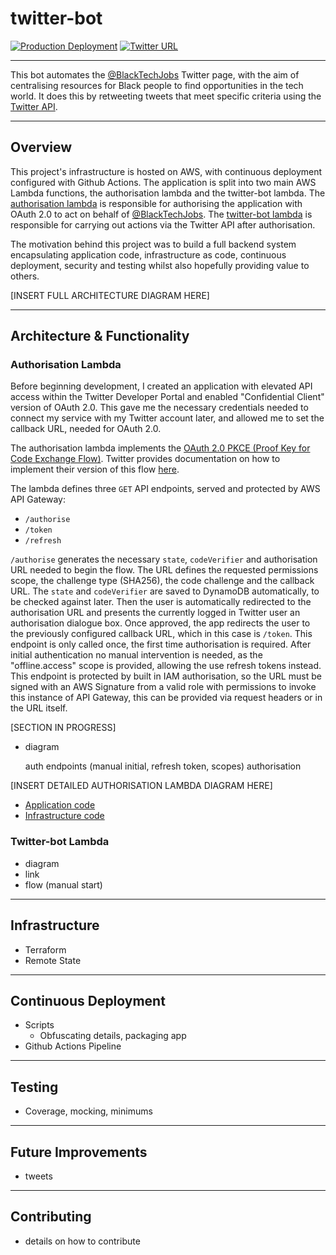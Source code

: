 # twitter-bot

[![Production Deployment][circleci-badge]][production-deployment] [![Twitter URL][twitter-badge]][twitter-profile]

---

This bot automates the [@BlackTechJobs][twitter-profile] Twitter page, with the aim of centralising resources for Black people to find opportunities in the tech world. It does this by retweeting tweets that meet specific criteria using the [Twitter API][twitter-api].

---

## Overview

This project's infrastructure is hosted on AWS, with continuous deployment configured with Github Actions. The application is split into two main AWS Lambda functions, the authorisation lambda and the twitter-bot lambda. The [authorisation lambda](#authorisation-lambda) is responsible for authorising the application with OAuth 2.0 to act on behalf of [@BlackTechJobs][twitter-profile]. The [twitter-bot lambda](#twitter-bot-lambda) is responsible for carrying out actions via the Twitter API after authorisation.

The motivation behind this project was to build a full backend system encapsulating application code, infrastructure as code, continuous deployment, security and testing whilst also hopefully providing value to others.

[INSERT FULL ARCHITECTURE DIAGRAM HERE]

---

## Architecture & Functionality

### Authorisation Lambda

Before beginning development, I created an application with elevated API access within the Twitter Developer Portal and enabled "Confidential Client" version of OAuth 2.0. This gave me the necessary credentials needed to connect my service with my Twitter account later, and allowed me to set the callback URL, needed for OAuth 2.0.

The authorisation lambda implements the [OAuth 2.0 PKCE (Proof Key for Code Exchange Flow)][pkce]. Twitter provides documentation on how to implement their version of this flow [here][twitter-oauth].

The lambda defines three `GET` API endpoints, served and protected by AWS API Gateway:

- `/authorise`
- `/token`
- `/refresh`

`/authorise` generates the necessary `state`, `codeVerifier` and authorisation URL needed to begin the flow. The URL defines the requested permissions scope, the challenge type (SHA256), the code challenge and the callback URL. The `state` and `codeVerifier` are saved to DynamoDB automatically, to be checked against later. Then the user is automatically redirected to the authorisation URL and presents the currently logged in Twitter user an authorisation dialogue box. Once approved, the app redirects the user to the previously configured callback URL, which in this case is `/token`. This endpoint is only called once, the first time authorisation is required. After initial authentication no manual intervention is needed, as the "offline.access" scope is provided, allowing the use refresh tokens instead. This endpoint is protected by built in IAM authorisation, so the URL must be signed with an AWS Signature from a valid role with permissions to invoke this instance of API Gateway, this can be provided via request headers or in the URL itself.

[SECTION IN PROGRESS]

- diagram

  auth endpoints (manual initial, refresh token, scopes)
  authorisation

[INSERT DETAILED AUTHORISATION LAMBDA DIAGRAM HERE]

- [Application code][auth-app-code]
- [Infrastructure code][auth-infra-code]

### Twitter-bot Lambda

- diagram
- link
- flow (manual start)

---

## Infrastructure

- Terraform
- Remote State

---

## Continuous Deployment

- Scripts
  - Obfuscating details, packaging app
- Github Actions Pipeline

---

## Testing

- Coverage, mocking, minimums

---

## Future Improvements

- tweets

---

## Contributing

- details on how to contribute

[circleci-badge]: https://github.com/MugishaU/twitter-bot/actions/workflows/deploy.yml/badge.svg?branch=main
[production-deployment]: https://github.com/MugishaU/twitter-bot/actions/workflows/deploy.yml
[twitter-api]: https://developer.twitter.com/en/docs/twitter-api
[twitter-profile]: https://twitter.com/BlackTechJobs
[twitter-badge]: https://img.shields.io/twitter/url.svg?label=Follow%20%40BlackTechJobs&style=social&url=https%3A%2F%2Ftwitter.com%2FBlackTechJobs
[auth-app-code]: ./src/authorisation-lambda
[auth-infra-code]: ./terraform/modules/authorisation-lambda
[twitter-app-code]: ./src/twitter-bot-lambda
[twitter-infra-code]: ./terraform/modules/twitter-bot-lambda/
[pkce]: https://www.oauth.com/oauth2-servers/pkce/
[twitter-oauth]: https://developer.twitter.com/en/docs/authentication/oauth-2-0/authorization-code
